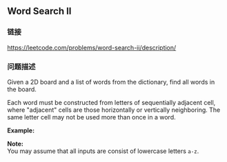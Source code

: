 ## Word Search II  
### 链接  
https://leetcode.com/problems/word-search-ii/description/  
### 问题描述
Given a 2D board and a list of words from the dictionary, find all words in the board.

Each word must be constructed from letters of sequentially adjacent cell, where &quot;adjacent&quot; cells are those horizontally or vertically neighboring. The same letter cell may not be used more than once in a word.

**Example:**

**Note:**<br />
You may assume that all inputs are consist of lowercase letters `a-z`.
